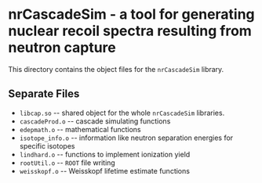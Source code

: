 # nrCascadeSim - a tool for generating nuclear recoil spectra resulting from neutron capture

This directory contains the object files for the `nrCascadeSim` library. 

## Separate Files

* `libcap.so` -- shared object for the whole `nrCascadeSim` libraries.
* `cascadeProd.o` -- cascade simulating functions
* `edepmath.o` -- mathematical functions
* `isotope_info.o` -- information like neutron separation energies for specific isotopes
* `lindhard.o` -- functions to implement ionization yield
* `rootUtil.o` --  `ROOT` file writing
* `weisskopf.o` -- Weisskopf lifetime estimate functions
